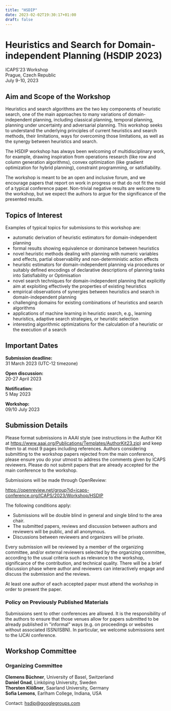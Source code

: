 ```yaml
---
title: "HSDIP"
date: 2023-02-02T19:30:17+01:00
draft: false
---
```


# Heuristics and Search for Domain-independent Planning (HSDIP 2023)

ICAPS'23 Workshop \
Prague, Czech Republic \
July 9-10, 2023

## Aim and Scope of the Workshop

Heuristics and search algorithms are the two key components of heuristic search, one of the main approaches to many variations of domain-independent planning, including classical planning, temporal planning, planning under uncertainty and adversarial planning. This workshop seeks to understand the underlying principles of current heuristics and search methods, their limitations, ways for overcoming those limitations, as well as the synergy between heuristics and search.

The HSDIP workshop has always been welcoming of multidisciplinary work, for example, drawing inspiration from operations research (like row and column generation algorithms), convex optimization (like gradient optimization for hybrid planning), constraint programming, or satisfiability.

The workshop is meant to be an open and inclusive forum, and we encourage papers that report on work in progress or that do not fit the mold of a typical conference paper. Non-trivial negative results are welcome to the workshop, but we expect the authors to argue for the significance of the presented results.

## Topics of Interest

Examples of typical topics for submissions to this workshop are:
- automatic derivation of heuristic estimators for domain-independent planning
- formal results showing equivalence or dominance between heuristics
- novel heuristic methods dealing with planning with numeric variables and effects, partial observability and non-deterministic action effects
- heuristic estimators for domain-independent planning via procedures or  suitably defined encodings of declarative descriptions of planning tasks into Satisfiability or Optimisation
- novel search techniques for domain-independent planning that explicitly aim at exploiting effectively the properties of existing heuristics
- empirical observations of synergies between heuristics and search in domain-independent planning
- challenging domains for existing combinations of heuristics and search algorithms
- applications of machine learning in heuristic search, e.g., learning heuristics, adaptive search strategies, or heuristic selection
- interesting algorithmic optimizations for the calculation of a  heuristic or the execution of a search

## Important Dates

**Submission deadline:**  
31 March 2023 (UTC-12 timezone)

**Open discussion:**  
20-27 April 2023

**Notification:**  
5 May 2023

**Workshop:**  
09/10 July 2023

## Submission Details

Please format submissions in AAAI style (see instructions in the Author Kit at https://www.aaai.org/Publications/Templates/AuthorKit23.zip) and keep them to  at most 9 pages including references. Authors considering submitting to the  workshop papers rejected from the main conference, please ensure you do your  utmost to address the comments given by ICAPS reviewers. Please do not submit papers that are already accepted for the main conference to the workshop.

Submissions will be made through OpenReview:

https://openreview.net/group?id=icaps-conference.org/ICAPS/2023/Workshop/HSDIP

The following conditions apply:

- Submissions will be double blind in general and single blind to the area chair.
- The submitted papers, reviews and discussion between authors and reviewers will be public, and all anonymous.
- Discussions between reviewers and organizers will be private.

Every submission will be reviewed by a member of the organizing committee, and/or external reviewers selected by the organizing committee, according to the usual criteria such as relevance to the workshop, significance of the contribution, and technical quality. There will be a brief discussion phase where author and reviewers can interactively engage and discuss the submission and the reviews.

At least one author of each accepted paper must attend the workshop in order to present the paper.

### Policy on Previously Published Materials

Submissions sent to other conferences are allowed. It is the responsibility of the authors to ensure that those venues allow for papers submitted to be already published in "informal" ways (e.g. on proceedings or websites without associated ISSN/ISBN). In particular, we welcome submissions sent to the IJCAI conference.

## Workshop Committee

### Organizing Committee

**Clemens Büchner**, University of Basel, Switzerland  
**Daniel Gnad**, Linköping University, Sweden  
**Thorsten Klößner**, Saarland University, Germany  
**Sofia Lemons**, Earlham College, Indiana, USA

Contact: hsdip@googlegroups.com

